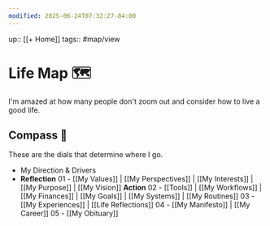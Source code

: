 ```yaml
---
modified: 2025-06-24T07:32:27-04:00
---
```

up:: [[+ Home]]
tags:: #map/view  

# Life Map 🗺
I'm amazed at how many people don't zoom out and consider how to live a good life.

## Compass 🧭
These are the dials that determine where I go.

- My Direction & Drivers
- **Reflection**
	01 - [[My Values]] | [[My Perspectives]] | [[My Interests]] | [[My Purpose]]  | [[My Vision]] 
**Action**
	02 - [[Tools]] | [[My Workflows]] | [[My Finances]] | [[My Goals]] | [[My Systems]] |  [[My Routines]]
	03 - [[My Experiences]] |  [[Life Reflections]]
	04 - [[My Manifesto]] | [[My Career]]
	05 - [[My Obituary]]

